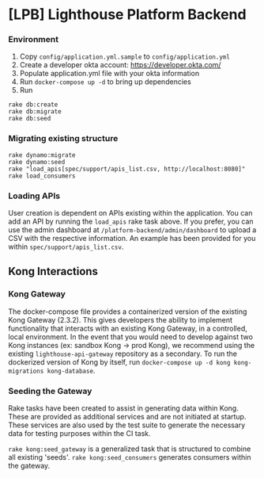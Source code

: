 # [LPB] Lighthouse Platform Backend

### Environment
1. Copy `config/application.yml.sample` to `config/application.yml`
2. Create a developer okta account: https://developer.okta.com/
3. Populate application.yml file with your okta information
4. Run `docker-compose up -d` to bring up dependencies
5. Run
```
rake db:create
rake db:migrate
rake db:seed
```

### Migrating existing structure
```
rake dynamo:migrate
rake dynamo:seed
rake "load_apis[spec/support/apis_list.csv, http://localhost:8080]"
rake load_consumers

```

### Loading APIs
User creation is dependent on APIs existing within the application. You can add an API by running the `load_apis` rake task above. If you prefer, you can use the admin dashboard at `/platform-backend/admin/dashboard` to upload a CSV with the respective information. An example has been provided for you within `spec/support/apis_list.csv`.

## Kong Interactions

### Kong Gateway
The docker-compose file provides a containerized version of the existing Kong Gateway (2.3.2). This gives developers the ability to implement functionality that interacts with an existing Kong Gateway, in a controlled, local environment. In the event that you would need to develop against two Kong instances (ex: sandbox Kong -> prod Kong), we recommend using the existing `lighthouse-api-gateway` repository as a secondary. To run the dockerized version of Kong by itself, run `docker-compose up -d kong kong-migrations kong-database`.

### Seeding the Gateway
Rake tasks have been created to assist in generating data within Kong. These are provided as additional services and are not initiated at startup. These services are also used by the test suite to generate the necessary data for testing purposes within the CI task.

`rake kong:seed_gateway` is a generalized task that is structured to combine all existing 'seeds'.
`rake kong:seed_consumers` generates consumers within the gateway.

